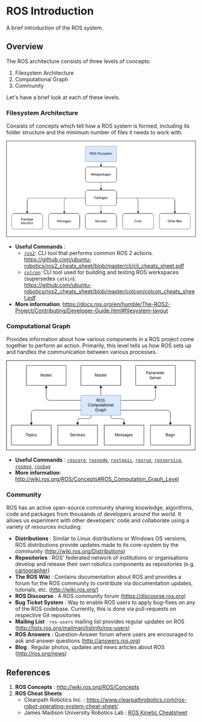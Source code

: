 # ROS Introduction

A brief introduction of the ROS system.

## Overview

The ROS architecture consists of three levels of concepts:

1. Filesystem Architecture
2. Computational Graph
3. Community

Let's have a brief look at each of these levels.

### Filesystem Architecture

Consists of concepts which tell how a ROS system is formed, including its
folder structure and the minimum number of files it needs to work with.

![ROS_Filesystem](./images/ROS_Filesystem_Architecture.drawio.png)

- **Useful Commands** : 
  * [`ros2`][cmd-ros2]: CLI tool that performs common ROS 2 actions. <br>
    https://github.com/ubuntu-robotics/ros2_cheats_sheet/blob/master/cli/cli_cheats_sheet.pdf
  * [`colcon`][cmd-colcon]: CLI tool used for building and testing ROS workspaces (supersedes `catkin`). <br>
    https://github.com/ubuntu-robotics/ros2_cheats_sheet/blob/master/colcon/colcon_cheats_sheet.pdf
- **More information**: https://docs.ros.org/en/humble/The-ROS2-Project/Contributing/Developer-Guide.html#filesystem-layout

### Computational Graph

Provides information about how various components in a ROS project come
together to perform an action. Primarily, this level tells us how ROS sets up
and handles the communication between various processes.

![ROS Computational Graph](./images/ROS_Computational_Graph.drawio.png)

- **Useful Commands** : [`roscore`][cmd-roscore], [`rosnode`][cmd-rosnode], [`rostopic`][cmd-rostopic], [`rosrun`][cmd-rosrun], [`rosservice`][cmd-rosservice], [`rosmsg`][cmd-rosmsg], [`rosbag`][cmd-rosbag]
- **More information**: http://wiki.ros.org/ROS/Concepts#ROS_Computation_Graph_Level

### Community

ROS has an active open-source community sharing knowledge, algorithms, code and packages from thousands of developers around the world. It allows us experiment with other developers' code and collaborate using a variety of resources including:

- **Distributions** : Similar to Linux distributions or Windows OS versions, ROS
distributions provide updates made to its core-system by the community (http://wiki.ros.org/Distributions)
- **Repositories** : ROS' federated network of institutions or organisations develop
and release their own robotics components as repositories (e.g. [cartographer](http://wiki.ros.org/cartographer?distro=melodic))
- **The ROS Wiki** : Contains documentation about ROS and provides a forum for the
ROS community to contribute via documentation updates, tutorials, etc. (http://wiki.ros.org/)
- **ROS Discourse** : A ROS community forum (https://discourse.ros.org)
- **Bug Ticket System** : Way to enable ROS users to apply bug-fixes on any of the ROS codebase. Currently, this is done via pull-requests on respective Git repositories
- **Mailing List** : `ros-users` mailing list provides regular updates on ROS (http://lists.ros.org/mailman/listinfo/ros-users)
- **ROS Answers** : Question-Answer forum where users are encouraged to ask and answer questions (http://answers.ros.org)
- **Blog** : Regular photos, updates and news articles about ROS (http://ros.org/news)


## References

1. **ROS Concepts** : http://wiki.ros.org/ROS/Concepts
2. **ROS Cheat Sheets**
    - Clearpath Robotics Inc. : https://www.clearpathrobotics.com/ros-robot-operating-system-cheat-sheet/
    - James Madison University Robotics Lab : [ROS Kinetic Cheatsheet](https://w3.cs.jmu.edu/spragunr/CS354/handouts/ROSCheatsheet.pdf)


[cmd-ros2]: https://github.com/ros2/ros2cli/tree/humble
[cmd-colcon]: https://github.com/colcon/colcon-core

[cmd-roscore]: http://wiki.ros.org/roscore
[cmd-rosnode]: http://wiki.ros.org/rosnode?distro=noetic
[cmd-rostopic]: http://wiki.ros.org/rostopic?distro=noetic
[cmd-rosrun]: http://wiki.ros.org/rosbash?distro=noetic#rosrun
[cmd-rosservice]: http://wiki.ros.org/rosservice?distro=noetic
[cmd-rosmsg]: http://wiki.ros.org/rosmsg?distro=noetic
[cmd-rosbag]: http://wiki.ros.org/rosbag?distro=noetic


